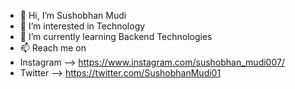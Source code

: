 - 👋 Hi, I’m Sushobhan Mudi
- 👀 I’m interested in Technology
- 🌱 I’m currently learning Backend Technologies
- 📫 Reach me on 
- Instagram --> https://www.instagram.com/sushobhan_mudi007/
- Twitter --> https://twitter.com/SushobhanMudi01

<!---
sushobhan007/sushobhan007 is a ✨ special ✨ repository because its `README.md` (this file) appears on your GitHub profile.
You can click the Preview link to take a look at your changes.
--->
